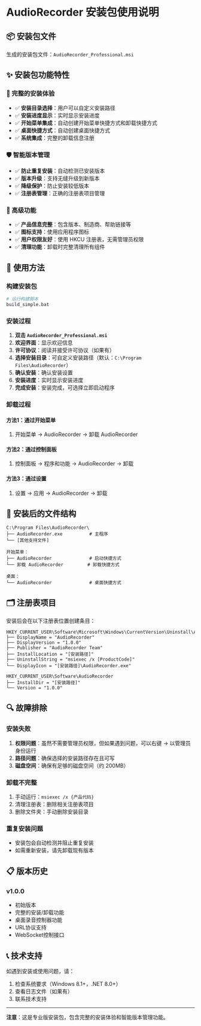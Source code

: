 # AudioRecorder 安装包使用说明

## 📦 安装包文件

生成的安装包文件：`AudioRecorder_Professional.msi`

## ✨ 安装包功能特性

### 🎯 完整的安装体验
- ✅ **安装目录选择**：用户可以自定义安装路径
- ✅ **安装进度显示**：实时显示安装进度
- ✅ **开始菜单集成**：自动创建开始菜单快捷方式和卸载快捷方式
- ✅ **桌面快捷方式**：自动创建桌面快捷方式
- ✅ **系统集成**：完整的卸载信息注册

### 🛡️ 智能版本管理
- ✅ **防止重复安装**：自动检测已安装版本
- ✅ **版本升级**：支持无缝升级到新版本
- ✅ **降级保护**：防止安装较低版本
- ✅ **注册表管理**：正确的注册表项目管理

### 🔧 高级功能
- ✅ **产品信息完整**：包含版本、制造商、帮助链接等
- ✅ **图标支持**：使用应用程序图标
- ✅ **用户权限友好**：使用 HKCU 注册表，无需管理员权限
- ✅ **清理功能**：卸载时完整清理所有组件

## 🚀 使用方法

### 构建安装包
```bash
# 运行构建脚本
build_simple.bat
```

### 安装过程
1. **双击 `AudioRecorder_Professional.msi`**
2. **欢迎界面**：显示欢迎信息
3. **许可协议**：阅读并接受许可协议（如果有）
4. **选择安装目录**：可自定义安装路径（默认：`C:\Program Files\AudioRecorder`）
5. **确认安装**：确认安装设置
6. **安装进度**：实时显示安装进度
7. **完成安装**：安装完成，可选择立即启动程序

### 卸载过程
#### 方法1：通过开始菜单
1. 开始菜单 → AudioRecorder → 卸载 AudioRecorder

#### 方法2：通过控制面板
1. 控制面板 → 程序和功能 → AudioRecorder → 卸载

#### 方法3：通过设置
1. 设置 → 应用 → AudioRecorder → 卸载

## 📁 安装后的文件结构

```
C:\Program Files\AudioRecorder\
├── AudioRecorder.exe          # 主程序
└── [其他支持文件]

开始菜单：
├── AudioRecorder              # 启动快捷方式
└── 卸载 AudioRecorder         # 卸载快捷方式

桌面：
└── AudioRecorder              # 桌面快捷方式
```

## 🗂️ 注册表项目

安装后会在以下注册表位置创建条目：

```
HKEY_CURRENT_USER\Software\Microsoft\Windows\CurrentVersion\Uninstall\AudioRecorder
├── DisplayName = "AudioRecorder"
├── DisplayVersion = "1.0.0"
├── Publisher = "AudioRecorder Team"
├── InstallLocation = "[安装路径]"
├── UninstallString = "msiexec /x [ProductCode]"
└── DisplayIcon = "[安装路径]\AudioRecorder.exe"

HKEY_CURRENT_USER\Software\AudioRecorder
├── InstallDir = "[安装路径]"
└── Version = "1.0.0"
```

## 🔍 故障排除

### 安装失败
1. **权限问题**：虽然不需要管理员权限，但如果遇到问题，可以右键 → 以管理员身份运行
2. **路径问题**：确保选择的安装路径存在且可写
3. **磁盘空间**：确保有足够的磁盘空间（约 200MB）

### 卸载不完整
1. 手动运行：`msiexec /x {产品代码}`
2. 清理注册表：删除相关注册表项目
3. 删除文件夹：手动删除安装目录

### 重复安装问题
- 安装包会自动检测并阻止重复安装
- 如需重新安装，请先卸载现有版本

## 📋 版本历史

### v1.0.0
- 初始版本
- 完整的安装/卸载功能
- 桌面录音控制器功能
- URL协议支持
- WebSocket控制接口

## 📞 技术支持

如遇到安装或使用问题，请：
1. 检查系统要求（Windows 8.1+，.NET 8.0+）
2. 查看日志文件（如果有）
3. 联系技术支持

---

**注意**：这是专业版安装包，包含完整的安装体验和智能版本管理功能。

